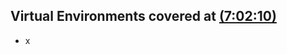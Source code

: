## Virtual Environments covered at [(7:02:10)](https://youtu.be/qwAFL1597eM?si=pr7cdYW4T02xufQK&t=25330)

- x
